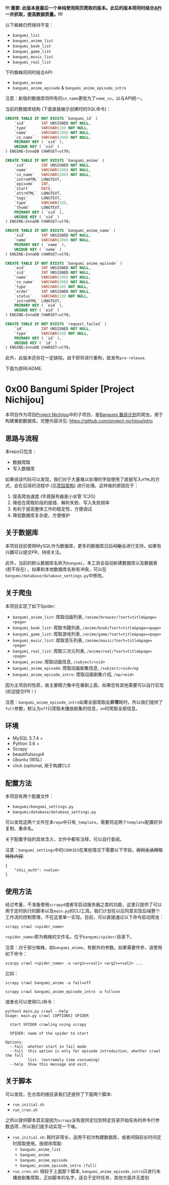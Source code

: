 **!!! 重要: 此版本是最后一个单纯使用网页爬取的版本。此后的版本将同时结合[API](https://github.com/bangumi/api)一并抓取，提高数据质量。!!!**

以下蜘蛛仍然保持不变：
- `bangumi_list`
- `bangumi_anime_list`
- `bangumi_book_list`
- `bangumi_game_list`
- `bangumi_music_list`
- `bangumi_real_list`

下列蜘蛛将同时结合API:
- `bangumi_anime`
- `bangumi_anime_episode` & `bangumi_anime_episode_intro`

注意：新版的数据库将所有的`cn_name`更改为了`name_cn`，以与API统一。

当前的数据库结构 (下面直接展示创建时的SQL命令)：

```sql
CREATE TABLE IF NOT EXISTS `bangumi_id` (
	`sid`		INT UNSIGNED NOT NULL,
	`type`		VARCHAR(10) NOT NULL,
	`name`		VARCHAR(200) NOT NULL,
	`cn_name`	VARCHAR(200) NOT NULL,
	PRIMARY KEY ( `sid` ),
	UNIQUE KEY ( `sid` )
) ENGINE=InnoDB CHARSET=utf8;

CREATE TABLE IF NOT EXISTS `bangumi_anime` (
	`sid`		INT UNSIGNED NOT NULL,
	`name`		VARCHAR(200) NOT NULL,
	`cn_name`	VARCHAR(200) NOT NULL,
	`introHTML`	LONGTEXT,
	`episode`	INT,
	`start`		DATE,
	`attrHTML`	LONGTEXT,
	`tags`		LONGTEXT,
	`type`		VARCHAR(10),
	`thumb`		LONGTEXT,
	PRIMARY KEY ( `sid` ),
	UNIQUE KEY ( `sid` )
) ENGINE=InnoDB CHARSET=utf8;

CREATE TABLE IF NOT EXISTS `bangumi_anime_name` (
	`sid`		INT UNSIGNED NOT NULL,
	`name`		VARCHAR(200) NOT NULL,
	PRIMARY KEY ( `name` ),
	UNIQUE KEY ( `name` )
) ENGINE=InnoDB CHARSET=utf8;

CREATE TABLE IF NOT EXISTS `bangumi_anime_episode` (
	`eid`		INT UNSIGNED NOT NULL,
	`sid`		INT UNSIGNED NOT NULL,
	`name`		VARCHAR(200) NOT NULL,
	`cn_name`	VARCHAR(200) NOT NULL,
	`type`		VARCHAR(10) NOT NULL,
	`order`		INT UNSIGNED NOT NULL,
	`status`	VARCHAR(10) NOT NULL,
	`introHTML`	LONGTEXT,
	PRIMARY KEY ( `eid` ),
	UNIQUE KEY ( `eid` )
) ENGINE=InnoDB CHARSET=utf8;

CREATE TABLE IF NOT EXISTS `request_failed` (
	`id`		INT UNSIGNED NOT NULL,
	`type`		VARCHAR(20) NOT NULL,
	PRIMARY KEY ( `id` ),
	UNIQUE KEY ( `id` )
) ENGINE=InnoDB CHARSET=utf8;
```

此外，此版本还存在一定缺陷，由于即将进行重构，故发布`pre-release`.

下面为原README.

# 0x00 Bangumi Spider [Project Nichijou]

本项目作为项目[Project Nichijou](https://github.com/project-nichijou)中的子项目，是[Bangumi 番组计划](bgm.tv)的爬虫，用于构建番剧数据库。完整内容详见: https://github.com/project-nichijou/intro

## 思路与流程

本repo只包含：
- 数据爬取
- 写入数据库

如果阅读代码可以发现，我们对于大量难以处理的字段使用了直接写入`HTML`的方式，会在后续的流程中 (见[项目架构](https://github.com/project-nichijou/intro)) 进行处理。这样做的原因在于：

1. 提高爬虫速度 (毕竟服务器是小水管 1C2G)
2. 降低在爬取阶段的报错、解析失败、写入失败频率
3. 有利于提高整体工作的稳定性，方便调试
4. 降低数据库复杂度，方便维护

## 关于数据库

本项目目前使用MySQL作为数据库，更多的数据库日后~~可能~~会进行支持，如果有兴趣可以提交PR，持续关注。

此外，当前的默认数据库名称为`bangumi`，本工具会自动新建数据库以及数据表 (若不存在) 。如果和本地数据库名称有冲突，可以在`bangumi/database/database_settings.py`中修改。

## 关于爬虫

本项目实现了如下Spider:

- `bangumi_anime_list`: 爬取动画列表, `/anime/browser/?sort=title&page=<page>`
- `bangumi_book_list`: 爬取书籍列表, `/anime/book/?sort=title&page=<page>`
- `bangumi_game_list`: 爬取游戏列表, `/anime/game/?sort=title&page=<page>`
- `bangumi_music_list`: 爬取音乐列表, `/anime/music/?sort=title&page=<page>`
- `bangumi_real_list`: 爬取三次元列表, `/anime/real/?sort=title&page=<page>`
- `bangumi_anime`: 爬取动画信息, `/subject/<sid>`
- `bangumi_anime_episode`: 爬取动画剧集信息, `/subject/<sid>/ep`
- `bangumi_anime_episode_intro`: 爬取动画剧集介绍, `/ep/<eid>`

因为主项目的性质，故主要精力集中在番剧上面，如果您有其他需要可以自行实现 (欢迎提交PR！)

注意：`bangumi_anime_episode_intro`如果全部爬取会**非常**耗时，所以我们提供了`full`参数，默认为`off`只爬取未播放剧集的信息，`on`时爬取全部信息。

## 环境

- MySQL 5.7.4 +
- Python 3.6 +
- Scrapy
- beautifulsoup4
- Ubuntu (WSL)
- click (optional, 用于构建CLI)

## 配置方法

本项目有两个配置文件：
- `bangumi/bangumi_settings.py`
- `bangumi/database/database_settings.py`

可以发现这两个文件在本`repo`中只有`_template`，需要将这两个`template`配置好并复制、重命名。

关于配置字段的具体含义，文件中都有注释，可以自行查阅。

注意：`bangumi_settings`中的`COOKIES`在某些情况下需要以下字段，~~否则无法爬取特殊内容~~:

```
{
	"chii_auth": <value>
}
```

## 使用方法

经过考量，不准备使用`scrapyd`或者写启动服务器之类的功能，这里只提供了可以用于定时执行的脚本以及`main.py`的CLI工具。我们计划在以后同意实现后端整个工作流的控制管理，不在这里单一实现。目前，可以直接通过以下命令启动爬虫：

```
scrapy crawl <spider_name>
```

`<spider_name>`即为蜘蛛的文件名，位于`bangumi/spider/`目录下。

注意：对于部分蜘蛛，如`bangumi_anime`，有额外的参数。如果需要传参，请使用如下命令：

```
scarpy crawl <spider_name> -a <arg1>=<val1> <arg2>=<val2> ...
```

比如：

```
scrapy crawl bangumi_anime -a fail=off
```

```
scrapy crawl bangumi_anime_episode_intro -a full=on
```

或者也可以使用CLI命令：

```
python3 main.py crawl --help
Usage: main.py crawl [OPTIONS] SPIDER

  start SPIDER crawling using scrapy

  SPIDER: name of the spider to start

Options:
  --fail  whether start in fail mode
  --full  this option is only for episode introduction, whether crawl the full
          list. (extremely time consuming)
  --help  Show this message and exit.
```

## 关于脚本

可以发现，在仓库的根目录我们还提供了下面两个脚本:
- `run_initial.sh`
- `run_cron.sh`

之所以提供脚本其实是因为`scrapy`没有提供定位到特定目录开始任务的命令行参数选项...所以我们就手动实现一下咯。

- `run_initial.sh`: 耗时非常长，适用于初次构建数据库，或者间隔较长时间定时爬取使用。按顺序爬取:
  - `bangumi_anime_list`
  - `bangumi_anime`
  - `bangumi_anime_episode`
  - `bangumi_anime_episode_intro (full)`
- `run_cron.sh`: 相较于上面那个脚本, `bangumi_anime_episode_intro`只进行未播放剧集爬取，正如脚本的名字，适合于定时任务，其他方面并无差别
